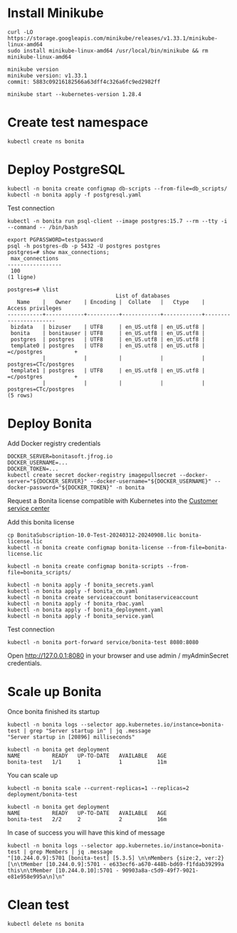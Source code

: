 # Install Minikube

```
curl -LO https://storage.googleapis.com/minikube/releases/v1.33.1/minikube-linux-amd64
sudo install minikube-linux-amd64 /usr/local/bin/minikube && rm minikube-linux-amd64
```

```
minikube version
minikube version: v1.33.1
commit: 5883c09216182566a63dff4c326a6fc9ed2982ff
```

```
minikube start --kubernetes-version 1.28.4
```

# Create test namespace

```
kubectl create ns bonita
```

# Deploy PostgreSQL

```
kubectl -n bonita create configmap db-scripts --from-file=db_scripts/
kubectl -n bonita apply -f postgresql.yaml
```

Test connection

```
kubectl -n bonita run psql-client --image postgres:15.7 --rm --tty -i --command -- /bin/bash
```

```
export PGPASSWORD=testpassword
psql -h postgres-db -p 5432 -U postgres postgres
postgres=# show max_connections;
 max_connections 
-----------------
 100
(1 ligne)

postgres=# \list
                                  List of databases
   Name    |   Owner    | Encoding |  Collate   |   Ctype    |   Access privileges   
-----------+------------+----------+------------+------------+-----------------------
 bizdata   | bizuser    | UTF8     | en_US.utf8 | en_US.utf8 | 
 bonita    | bonitauser | UTF8     | en_US.utf8 | en_US.utf8 | 
 postgres  | postgres   | UTF8     | en_US.utf8 | en_US.utf8 | 
 template0 | postgres   | UTF8     | en_US.utf8 | en_US.utf8 | =c/postgres          +
           |            |          |            |            | postgres=CTc/postgres
 template1 | postgres   | UTF8     | en_US.utf8 | en_US.utf8 | =c/postgres          +
           |            |          |            |            | postgres=CTc/postgres
(5 rows)
```


# Deploy Bonita

Add Docker registry credentials
```
DOCKER_SERVER=bonitasoft.jfrog.io
DOCKER_USERNAME=...
DOCKER_TOKEN=...
kubectl create secret docker-registry imagepullsecret --docker-server="${DOCKER_SERVER}" --docker-username="${DOCKER_USERNAME}" --docker-password="${DOCKER_TOKEN}" -n bonita
```

Request a Bonita license compatible with Kubernetes into the [Customer service center](https://csc.bonitacloud.bonitasoft.com/apps/CustomerServices)

Add this bonita license
```
cp BonitaSubscription-10.0-Test-20240312-20240908.lic bonita-license.lic
kubectl -n bonita create configmap bonita-license --from-file=bonita-license.lic
```

```
kubectl -n bonita create configmap bonita-scripts --from-file=bonita_scripts/
```

```
kubectl -n bonita apply -f bonita_secrets.yaml
kubectl -n bonita apply -f bonita_cm.yaml
kubectl -n bonita create serviceaccount bonitaserviceaccount
kubectl -n bonita apply -f bonita_rbac.yaml
kubectl -n bonita apply -f bonita_deployment.yaml
kubectl -n bonita apply -f bonita_service.yaml
```

Test connection
```
kubectl -n bonita port-forward service/bonita-test 8080:8080
```

Open http://127.0.0.1:8080 in your browser and use admin / myAdminSecret credentials.

# Scale up Bonita

Once bonita finished its startup
```
kubectl -n bonita logs --selector app.kubernetes.io/instance=bonita-test | grep "Server startup in" | jq .message
"Server startup in [20896] milliseconds"
```

```
kubectl -n bonita get deployment
NAME          READY   UP-TO-DATE   AVAILABLE   AGE
bonita-test   1/1     1            1           11m
```

You can scale up
```
kubectl -n bonita scale --current-replicas=1 --replicas=2 deployment/bonita-test
```

```
kubectl -n bonita get deployment
NAME          READY   UP-TO-DATE   AVAILABLE   AGE
bonita-test   2/2     2            2           16m
```

In case of success you will have this kind of message
```
kubectl -n bonita logs --selector app.kubernetes.io/instance=bonita-test | grep Members | jq .message
"[10.244.0.9]:5701 [bonita-test] [5.3.5] \n\nMembers {size:2, ver:2} [\n\tMember [10.244.0.9]:5701 - e633ecf6-a670-448b-bd69-f1fdab39299a this\n\tMember [10.244.0.10]:5701 - 90903a8a-c5d9-49f7-9021-e81e958e995a\n]\n"
```

# Clean test

```
kubectl delete ns bonita
```
